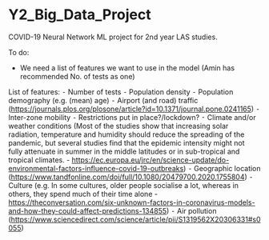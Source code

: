 # Y2_Big_Data_Project
COVID-19 Neural Network ML project for 2nd year LAS studies.

To do:
 - We need a list of features we want to use in the model (Amin has recommended No. of tests as one)
 
 
 List of features:
 ⁃	Number of tests
	⁃	Population density
	⁃	Population demography (e.g. (mean) age)
	⁃	Airport (and road) traffic  (https://journals.plos.org/plosone/article?id=10.1371/journal.pone.0241165)
	⁃	Inter-zone mobility
	⁃	Restrictions put in place?/lockdown?
	⁃	Climate and/or weather conditions (Most of the studies show that increasing solar radiation, temperature and humidity should reduce the spreading of the pandemic, but several studies find that the epidemic intensity might not fully attenuate in summer in the middle latitudes or in sub-tropical and tropical climates. - https://ec.europa.eu/jrc/en/science-update/do-environmental-factors-influence-covid-19-outbreaks) 
	⁃	Geographic location (https://www.tandfonline.com/doi/full/10.1080/20479700.2020.1755804)
 ⁃ Culture (e.g. In some cultures, older people socialise a lot, whereas in others, they spend much of their time alone - https://theconversation.com/six-unknown-factors-in-coronavirus-models-and-how-they-could-affect-predictions-134855)
 ⁃ Air pollution (https://www.sciencedirect.com/science/article/pii/S1319562X20306331#s0055)
